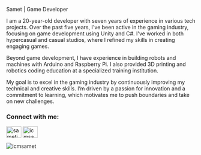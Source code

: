 <!---- 👨‍💻 All of my projects are available at [https://icmsamet.itch.io/](https://icmsamet.itch.io/)--->
Samet | Game Developer

I am a 20-year-old developer with seven years of experience in various tech projects. Over the past five years, I've been active in the gaming industry, focusing on game development using Unity and C#. I've worked in both hypercasual and casual studios, where I refined my skills in creating engaging games.

Beyond game development, I have experience in building robots and machines with Arduino and Raspberry Pi. I also provided 3D printing and robotics coding education at a specialized training institution.

My goal is to excel in the gaming industry by continuously improving my technical and creative skills. I’m driven by a passion for innovation and a commitment to learning, which motivates me to push boundaries and take on new challenges.

<h3 align="left">Connect with me:</h3>
<p align="left">
<a href="https://linkedin.com/in/sameticim" target="blank"><img align="center" src="https://raw.githubusercontent.com/rahuldkjain/github-profile-readme-generator/master/src/images/icons/Social/linked-in-alt.svg" alt="sameticim" height="30" width="40" /></a>
<a href="https://instagram.com/icmsamet" target="blank"><img align="center" src="https://raw.githubusercontent.com/rahuldkjain/github-profile-readme-generator/master/src/images/icons/Social/instagram.svg" alt="icmsamet" height="30" width="40" /></a>
</p>

<p><img align="center" src="https://github-readme-stats.vercel.app/api/top-langs?username=icmsamet&show_icons=true&locale=en&layout=compact" alt="icmsamet" /></p>
